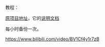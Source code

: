 教程：

[原项目地址](https://github.com/everruler12/roam2github)，它的[说明文档](https://www.notion.so/Roam2Github-Backup-Guide-650925859a4a42cf940e3fb74f5189f9)

每小时备份一次。

https://www.bilibili.com/video/BV1Cf4y1r7zB
